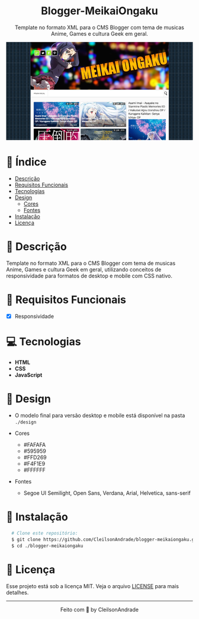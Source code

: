 <div align="center">
  <h1>Blogger-MeikaiOngaku</h1>
  <p>Template no formato XML para o CMS Blogger com tema de musicas Anime, Games e cultura Geek em geral.</p>
  <img src="./design/desktop.png" alt="Logo" width="800">
</div>

# 📒 Índice
* [Descrição](#descrição)
* [Requisitos Funcionais](#requisitos)
* [Tecnologias](#tecnologias)
* [Design](#design)
  * [Cores](#cores)
  * [Fontes](#fontes)
* [Instalação](#instalação)
* [Licença](#licença)

# 📃 <span id="descrição">Descrição</span>
Template no formato XML para o CMS Blogger com tema de musicas Anime, Games e cultura Geek em geral, utilizando conceitos de responsividade para formatos de desktop e mobile com CSS nativo.

# 📌 <span id="requisitos">Requisitos Funcionais</span>
- [x] Responsividade<br>

# 💻 <span id="tecnologias">Tecnologias</span>
- **HTML**
- **CSS**
- **JavaScript**

# 🎨 <span id="design">Design</span>
- O modelo final para versão desktop e mobile está disponível na pasta `./design`

- <span id="cores">Cores<br></span>
  * #FAFAFA<br>
  * #595959<br>
  * #FFD269<br>
  * #F4F1E9<br>
  * #FFFFFF<br>

- <span id="fontes">Fontes<br></span>
  * Segoe UI Semilight, Open Sans, Verdana, Arial, Helvetica, sans-serif

# 🚀 <span id="instalação">Instalação</span>
```bash
  # Clone este repositório:
  $ git clone https://github.com/CleilsonAndrade/blogger-meikaiongaku.git
  $ cd ./blogger-meikaiongaku
```

# 📝 <span id="licença">Licença</span>
Esse projeto está sob a licença MIT. Veja o arquivo [LICENSE](LICENSE) para mais detalhes.

---

<p align="center">
  Feito com 💜 by CleilsonAndrade
</p>